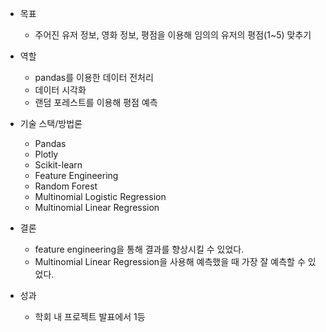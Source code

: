 - 목표
  - 주어진 유저 정보, 영화 정보, 평점을 이용해 임의의 유저의 평점(1~5) 맞추기


- 역할

  - pandas를 이용한 데이터 전처리
  - 데이터 시각화
  - 랜덤 포레스트를 이용해 평점 예측

- 기술 스택/방법론

  - Pandas
  - Plotly
  - Scikit-learn
  - Feature Engineering
  - Random Forest
  - Multinomial Logistic Regression
  - Multinomial Linear Regression

- 결론

  - feature engineering을 통해 결과를 향상시킬 수 있었다.
  - Multinomial Linear Regression을 사용해 예측했을 때 가장 잘 예측할 수 있었다.

- 성과

  - 학회 내 프로젝트 발표에서 1등

  ​